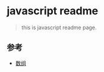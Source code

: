 # javascript readme

> this is javascript readme page.

## 参考

- [数组](https://developer.mozilla.org/zh-CN/docs/Web/JavaScript/Reference/Global_Objects/Array)
